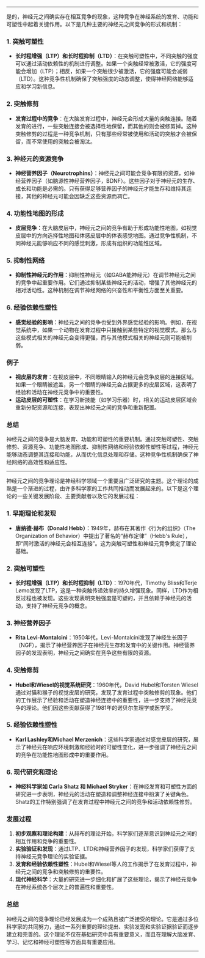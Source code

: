 
---

是的，神经元之间确实存在相互竞争的现象，这种竞争在神经系统的发育、功能和可塑性中起着关键作用。以下是几种主要的神经元之间竞争的形式和机制：

### 1. **突触可塑性**
   - **长时程增强（LTP）和长时程抑制（LTD）**：在突触可塑性中，不同突触的强度可以通过活动依赖性的机制进行调整。如果一个突触经常被激活，它的强度可能会增加（LTP）；相反，如果一个突触很少被激活，它的强度可能会减弱（LTD）。这种竞争性机制确保了突触强度的动态调整，使得神经网络能够适应和学习新信息。

### 2. **突触修剪**
   - **发育过程中的竞争**：在大脑发育过程中，神经元会形成大量的突触连接。随着发育的进行，一些突触连接会被选择性地保留，而其他的则会被修剪掉。这种突触修剪的过程是一种竞争机制，只有那些经常被使用和活动的突触才会被保留，而不常使用的突触会被淘汰。

### 3. **神经元的资源竞争**
   - **神经营养因子（Neurotrophins）**：神经元之间可能会竞争有限的资源，如神经营养因子（如脑源性神经营养因子，BDNF）。这些因子对于神经元的生存、成长和功能是必需的。只有获得足够营养因子的神经元才能生存和维持其连接，其他的神经元可能会因缺乏这些资源而凋亡。

### 4. **功能性地图的形成**
   - **皮层竞争**：在大脑皮层中，神经元之间的竞争有助于形成功能性地图，如视觉皮层中的方向选择性地图和体感皮层中的体表感觉地图。通过竞争性机制，不同神经元能够响应不同的感觉刺激，形成有组织的功能性区域。

### 5. **抑制性网络**
   - **抑制性神经元的作用**：抑制性神经元（如GABA能神经元）在调节神经元之间的竞争中起重要作用。它们通过抑制某些神经元的活动，增强了其他神经元的相对活动性。这种机制在调节神经网络的兴奋性和平衡性方面至关重要。

### 6. **经验依赖性塑性**
   - **感觉经验的影响**：神经元之间的竞争也受到外界感觉经验的影响。例如，在视觉系统中，如果一个动物在发育过程中只接触到某些特定的视觉模式，那么与这些模式相关的神经元会变得更强，而与其他模式相关的神经元则可能被削弱。

### 例子
- **视皮层的发育**：在视皮层中，不同眼睛输入的神经元会竞争皮层的连接区域。如果一个眼睛被遮盖，另一个眼睛的神经元会占据更多的皮层区域，这表明了经验和活动在神经元竞争中的重要性。
- **运动皮层的可塑性**：在学习新技能（如学习乐器）时，相关的运动皮层区域会重新分配资源和连接，表现出神经元之间的竞争和重新配置。

### 总结
神经元之间的竞争是大脑发育、功能和可塑性的重要机制。通过突触可塑性、突触修剪、资源竞争、功能性地图形成、抑制性网络和经验依赖性塑性等过程，神经元能够动态调整其连接和功能，从而优化信息处理和存储。这种竞争性机制确保了神经网络的高效性和适应性。

---

神经元之间的竞争理论是神经科学领域一个重要且广泛研究的主题。这个理论的成熟是一个渐进的过程，由许多科学家的工作共同推动而发展起来的。以下是这个理论的一些关键发展阶段、主要贡献者以及它的发展过程：

### 1. **早期理论和发现**
- **唐纳德·赫布（Donald Hebb）**：1949年，赫布在其著作《行为的组织》（The Organization of Behavior）中提出了著名的“赫布定律”（Hebb's Rule），即“同时激活的神经元会相互连接”。这为突触可塑性和神经元竞争奠定了理论基础。

### 2. **突触可塑性**
- **长时程增强（LTP）和长时程抑制（LTD）**：1970年代，Timothy Bliss和Terje Lømo发现了LTP，这是一种突触传递效率的持久增强现象。同样，LTD作为相反过程也被发现。这些发现表明突触强度是可塑的，并且依赖于神经元的活动，支持了神经元竞争的概念。

### 3. **神经营养因子**
- **Rita Levi-Montalcini**：1950年代，Levi-Montalcini发现了神经生长因子（NGF），揭示了神经营养因子在神经元生存和发育中的关键作用。神经营养因子的发现表明，神经元之间确实在竞争这些有限的资源。

### 4. **突触修剪**
- **Hubel和Wiesel的视觉系统研究**：1960年代，David Hubel和Torsten Wiesel通过对猫和猴子的视觉皮层的研究，发现了发育过程中突触修剪的现象。他们的工作展示了经验和活动在塑造神经连接中的重要性，进一步支持了神经元竞争的理论。他们因这些贡献获得了1981年的诺贝尔生理学或医学奖。

### 5. **经验依赖性塑性**
- **Karl Lashley和Michael Merzenich**：这些科学家通过对感觉皮层的研究，展示了神经元在响应环境刺激和经验时的可塑性变化，进一步强调了神经元之间的竞争在功能性地图形成中的重要作用。

### 6. **现代研究和理论**
- **神经科学家如 Carla Shatz 和 Michael Stryker**：在神经发育和可塑性方面的研究进一步表明，神经元的活动在塑造和调整神经连接中扮演了关键角色。Shatz的工作特别强调了在发育过程中神经元之间的竞争和活动依赖性修剪。

### 发展过程
1. **初步观察和理论构建**：从赫布的理论开始，科学家们逐渐意识到神经元之间的相互作用和竞争的重要性。
2. **实验验证和发现**：通过LTP、LTD和神经营养因子的发现，科学家们获得了支持神经元竞争理论的实验证据。
3. **发育和经验依赖性塑性**：Hubel和Wiesel等人的工作揭示了在发育过程中，神经元之间的竞争和突触修剪的重要性。
4. **现代神经科学**：大量的研究进一步细化和扩展了这些理论，揭示了神经元竞争在神经系统各个层次上的普遍性和重要性。

### 总结
神经元之间的竞争理论已经发展成为一个成熟且被广泛接受的理论。它是通过多位科学家的共同努力，通过一系列重要的理论提出、实验发现和实验证据验证而逐步建立和完善的。这个理论不仅在基础研究中具有重要意义，而且在理解大脑发育、学习、记忆和神经可塑性等方面具有重要应用。

---










